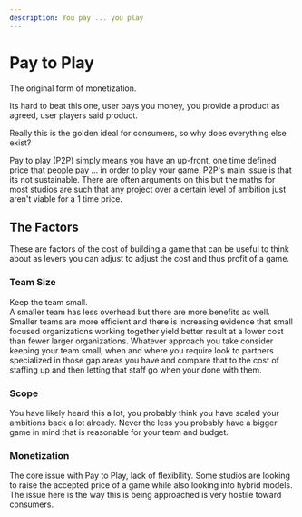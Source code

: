 ```yaml
---
description: You pay ... you play
---
```


# Pay to Play

The original form of monetization.

Its hard to beat this one, user pays you money, you provide a product as agreed, user players said product.

Really this is the golden ideal for consumers, so why does everything else exist?

Pay to play (P2P) simply means you have an up-front, one time defined price that people pay … in order to play your game. P2P's main issue is that its not sustainable. There are often arguments on this but the maths for most studios are such that any project over a certain level of ambition just aren't viable for a 1 time price.

## The Factors

These are factors of the cost of building a game that can be useful to think about as levers you can adjust to adjust the cost and thus profit of a game.

### Team Size

Keep the team small.\
A smaller team has less overhead but there are more benefits as well. Smaller teams are more efficient and there is increasing evidence that small focused organizations working together yield better result at a lower cost than fewer larger organizations. Whatever approach you take consider keeping your team small, when and where you require look to partners specialized in those gap areas you have and compare that to the cost of staffing up and then letting that staff go when your done with them.

### Scope

You have likely heard this a lot, you probably think you have scaled your ambitions back a lot already. Never the less you probably have a bigger game in mind that is reasonable for your team and budget.&#x20;

### Monetization

The core issue with Pay to Play, lack of flexibility. Some studios are looking to raise the accepted price of a game while also looking into hybrid models. The issue here is the way this is being approached is very hostile toward consumers.&#x20;
